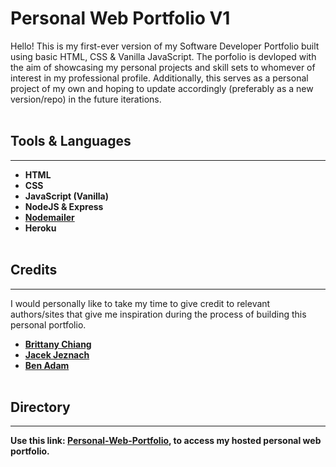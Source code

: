 # **Personal Web Portfolio V1**
Hello! This is my first-ever version of my Software Developer Portfolio built using basic HTML, CSS & Vanilla JavaScript. The porfolio is devloped with the aim of showcasing my personal projects and skill sets to whomever of interest in my professional profile. Additionally, this serves as a personal project of my own and hoping to update accordingly (preferably as a new version/repo) in the future iterations.
<br><br>

## **Tools & Languages**
---
- **HTML**
- **CSS**
- **JavaScript (Vanilla)**
- **NodeJS & Express**
- **[Nodemailer](https://nodemailer.com/about/)**
- **Heroku**
<br><br>

## **Credits**
---
I would personally like to take my time to give credit to relevant authors/sites that give me inspiration during the process of building this personal portfolio.
- **[Brittany Chiang](https://brittanychiang.com/)**
- **[Jacek Jeznach](https://jacekjeznach.com/)**
- **[Ben Adam](https://benadam.me/)**
<br><br>

## **Directory**
---
**Use this link: [Personal-Web-Portfolio](https://thuta-web-portfolio.herokuapp.com/), to access my hosted personal web portfolio.**




